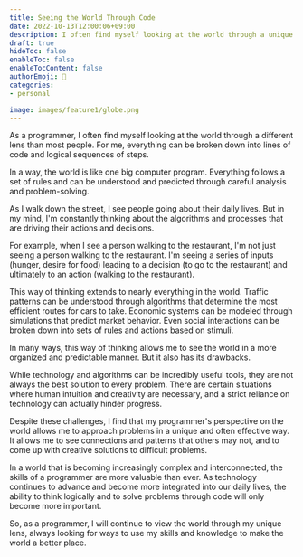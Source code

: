 ```yaml
---
title: Seeing the World Through Code
date: 2022-10-13T12:00:06+09:00
description: I often find myself looking at the world through a unique lens.
draft: true
hideToc: false
enableToc: false
enableTocContent: false
authorEmoji: 🤖
categories:
- personal

image: images/feature1/globe.png
---
```


As a programmer, I often find myself looking at the world through a different lens than most people. For me, everything can be broken down into lines of code and logical sequences of steps.

In a way, the world is like one big computer program. Everything follows a set of rules and can be understood and predicted through careful analysis and problem-solving.

As I walk down the street, I see people going about their daily lives. But in my mind, I'm constantly thinking about the algorithms and processes that are driving their actions and decisions.

For example, when I see a person walking to the restaurant, I'm not just seeing a person walking to the restaurant. I'm seeing a series of inputs (hunger, desire for food) leading to a decision (to go to the restaurant) and ultimately to an action (walking to the restaurant).

This way of thinking extends to nearly everything in the world. Traffic patterns can be understood through algorithms that determine the most efficient routes for cars to take. Economic systems can be modeled through simulations that predict market behavior. Even social interactions can be broken down into sets of rules and actions based on stimuli.

In many ways, this way of thinking allows me to see the world in a more organized and predictable manner. But it also has its drawbacks. 

While technology and algorithms can be incredibly useful tools, they are not always the best solution to every problem. There are certain situations where human intuition and creativity are necessary, and a strict reliance on technology can actually hinder progress.

Despite these challenges, I find that my programmer's perspective on the world allows me to approach problems in a unique and often effective way. It allows me to see connections and patterns that others may not, and to come up with creative solutions to difficult problems.

In a world that is becoming increasingly complex and interconnected, the skills of a programmer are more valuable than ever. As technology continues to advance and become more integrated into our daily lives, the ability to think logically and to solve problems through code will only become more important.

So, as a programmer, I will continue to view the world through my unique lens, always looking for ways to use my skills and knowledge to make the world a better place.
